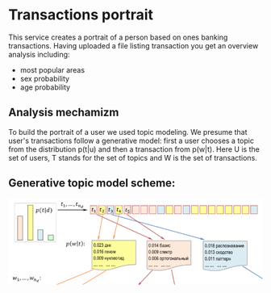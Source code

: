 # Transactions portrait

This service creates a portrait of a person based on ones banking transactions. Having uploaded a file listing transaction you get an overview analysis including:
- most popular areas
- sex probability
- age probability

## Analysis mechamizm 

To build the portrait of a user we used topic modeling. We presume that user's transactions follow a generative model: first a user chooses a topic from the distribution p(t|u) and then a transaction from p(w|t). Here U is the set of users, T stands for the set of topics and W is the set of transactions.

## Generative topic model scheme: ##
![Screenshot](schem.png)


